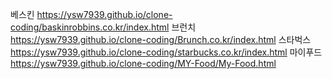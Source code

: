 베스킨
https://ysw7939.github.io/clone-coding/baskinrobbins.co.kr/index.html
브런치
https://ysw7939.github.io/clone-coding/Brunch.co.kr/index.html
스타벅스
https://ysw7939.github.io/clone-coding/starbucks.co.kr/index.html
마이푸드
https://ysw7939.github.io/clone-coding/MY-Food/My-Food.html